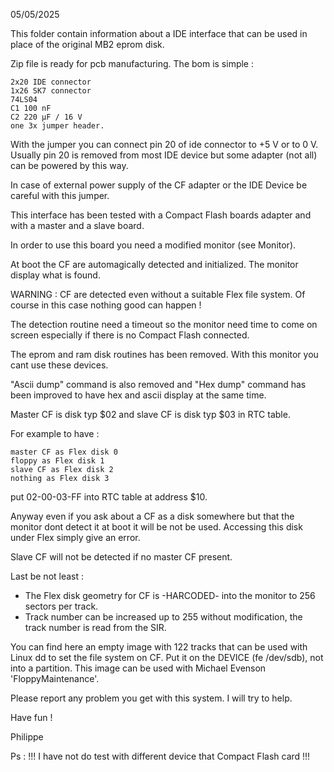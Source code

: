 05/05/2025

This folder contain information about a IDE interface that can be used in place of the original MB2 eprom disk.

Zip file is ready for pcb manufacturing. The bom is simple :

    2x20 IDE connector
    1x26 SK7 connector
    74LS04
    C1 100 nF
    C2 220 µF / 16 V
    one 3x jumper header.

With the jumper you can connect pin 20 of ide connector to +5 V or to 0 V. Usually pin 20 is removed from most IDE device but some adapter (not all) can be powered by this way.

In case of external power supply of the CF adapter or the IDE Device be careful with this jumper.

This interface has been tested with a Compact Flash boards adapter and with a master and a slave board.

In order to use this board you need a modified monitor (see Monitor).

At boot the CF are automagically detected and initialized. The monitor display what is found.

WARNING : CF are detected even without a suitable Flex file system. Of course in this case nothing good can happen !

The detection routine need a timeout so the monitor need time to come on screen especially if there is no Compact Flash connected.

The eprom and ram disk routines has been removed. With this monitor you cant use these devices.

"Ascii dump" command is also removed and "Hex dump" command has been improved to have hex and ascii display at the same time.

Master CF is disk typ $02 and slave CF is disk typ $03 in RTC table.

For example to have :

    master CF as Flex disk 0
    floppy as Flex disk 1
    slave CF as Flex disk 2
    nothing as Flex disk 3

put 02-00-03-FF into RTC table at address $10.

Anyway even if you ask about a CF as a disk somewhere but that the monitor dont detect it at boot it will be not be used. Accessing this disk under Flex simply give an error.

Slave CF will not be detected if no master CF present.

Last be not least :
- The Flex disk geometry for CF is -HARCODED- into the monitor to 256 sectors per track.
- Track number can be increased up to 255 without modification, the track number is read from the SIR.

You can find here an empty image with 122 tracks that can be used with Linux dd to set the file system on CF. Put it on the DEVICE (fe /dev/sdb), not into a partition. This image can be used with Michael Evenson 'FloppyMaintenance'.

Please report any problem you get with this system. I will try to help.

Have fun !

Philippe

Ps : !!! I have not do test with different device that Compact Flash card !!!


